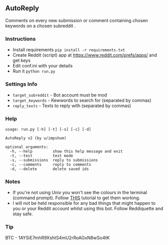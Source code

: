 ## AutoReply

Comments on every new submission or comment containing chosen keywords on a chosen subreddit .

### Instructions

-   Install requirements `pip install -r requirements.txt`
-   Create Reddit (script) app at <https://www.reddit.com/prefs/apps/> and get keys
-   Edit conf.ini with your details
-   Run it `python run.py`

### Settings Info

-   `target_subreddit` - Bot account must be mod
-   `target_keywords` - Kewwords to search for (separated by commas)
-   `reply_texts` - Texts to reply with (separated by commas)

### Help

    usage: run.py [-h] [-t] [-s] [-c] [-d]

    AutoReply v2 (by u/impshum)

    optional arguments:
      -h, --help         show this help message and exit
      -t, --test         test mode
      -s, --submissions  reply to submissions
      -c, --comments     reply to comments
      -d, --delete       delete saved ids

### Notes

-   If you're not using Unix you won't see the colours in the terminal (command prompt). Follow [THIS](https://recycledrobot.co.uk/words/?print-python-colours) tutorial to get them working.
-   I will not be held responsible for any bad things that might happen to you or your Reddit account whilst using this bot. Follow Reddiquette and stay safe.

### Tip

BTC - 1AYSiE7mhR9XshtS4mU2rRoAGxN8wSo4tK
